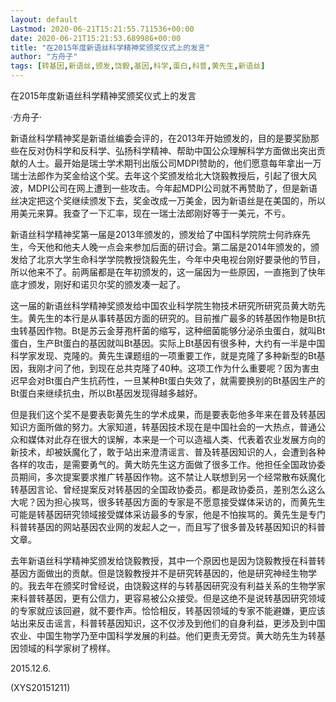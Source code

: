 ```yaml
---
layout: default
Lastmod: 2020-06-21T15:21:55.711536+00:00
date: 2020-06-21T15:21:53.689986+00:00
title: "在2015年度新语丝科学精神奖颁奖仪式上的发言"
author: "方舟子"
tags: [转基因,新语丝,颁发,饶毅,基因,科学,蛋白,科普,黄先生,新语丝]
---
```


在2015年度新语丝科学精神奖颁奖仪式上的发言

·方舟子·

新语丝科学精神奖是新语丝编委会评的，在2013年开始颁发的，目的是要奖励那些在反对伪科学和反科学、弘扬科学精神、帮助中国公众理解科学方面做出突出贡献的人士。最开始是瑞士学术期刊出版公司MDPI赞助的，他们愿意每年拿出一万瑞士法郎作为奖金给这个奖。去年这个奖颁发给北大饶毅教授后，引起了很大风波，MDPI公司在网上遭到一些攻击。今年起MDPI公司就不再赞助了，但是新语丝决定把这个奖继续颁发下去，奖金改成一万美金，因为新语丝是在美国的，所以用美元来算。我查了一下汇率，现在一瑞士法郎刚好等于一美元，不亏。

新语丝科学精神奖第一届是2013年颁发的，颁发给了中国科学院院士何祚庥先生，今天他和他夫人晚一点会来参加后面的研讨会。第二届是2014年颁发的，颁发给了北京大学生命科学学院教授饶毅先生，今年中央电视台刚好要录他的节目，所以他来不了。前两届都是在年初颁发的，这一届因为一些原因，一直拖到了快年底才颁发，刚好和诺贝尔奖的颁发凑一起了。

这一届的新语丝科学精神奖颁发给中国农业科学院生物技术研究所研究员黄大昉先生。黄先生的本行是从事转基因方面的研究的。目前推广最多的转基因作物是Bt抗虫转基因作物。Bt是苏云金芽孢杆菌的缩写，这种细菌能够分泌杀虫蛋白，就叫Bt蛋白，生产Bt蛋白的基因就叫Bt基因。实际上Bt基因有很多种，大约有一半是中国科学家发现、克隆的。黄先生课题组的一项重要工作，就是克隆了多种新型的Bt基因，我刚才问了他，到现在总共克隆了40种。这项工作为什么重要呢？因为害虫迟早会对Bt蛋白产生抗药性，一旦某种Bt蛋白失效了，就需要换别的Bt基因生产的Bt蛋白来继续抗虫，所以Bt基因发现得越多越好。

但是我们这个奖不是要表彰黄先生的学术成果，而是要表彰他多年来在普及转基因知识方面所做的努力。大家知道，转基因技术现在是中国社会的一大热点，普通公众和媒体对此存在很大的误解，本来是一个可以造福人类、代表着农业发展方向的新技术，却被妖魔化了，敢于站出来澄清谣言、普及转基因知识的人，会遭到各种各样的攻击，是需要勇气的。黄大昉先生这方面做了很多工作。他担任全国政协委员期间，多次提案要求推广转基因作物。这不禁让人联想到另一个经常散布妖魔化转基因言论、曾经提案反对转基因的全国政协委员。都是政协委员，差别怎么这么大呢？因为担心挨骂，很多转基因方面的专家是不愿意接受媒体采访的，而黄先生可能是转基因研究领域接受媒体采访最多的专家，他是不怕挨骂的。黄先生是专门科普转基因的网站基因农业网的发起人之一，而且写了很多普及转基因知识的科普文章。

去年新语丝科学精神奖颁发给饶毅教授，其中一个原因也是因为饶毅教授在科普转基因方面做出的贡献。但是饶毅教授并不是研究转基因的，他是研究神经生物学的。我去年在颁奖时曾经说，由饶毅这样的与转基因研究没有利益关系的生物学家来科普转基因，更有公信力，更容易被公众接受。但是这绝不是说转基因研究领域的专家就应该回避，就不要作声。恰恰相反，转基因领域的专家不能避嫌，更应该站出来反击谣言，科普转基因知识，这不仅涉及到他们的自身利益，更涉及到中国农业、中国生物学乃至中国科学发展的利益。他们更责无旁贷。黄大昉先生为转基因领域的科学家树了榜样。

2015.12.6.

(XYS20151211)

